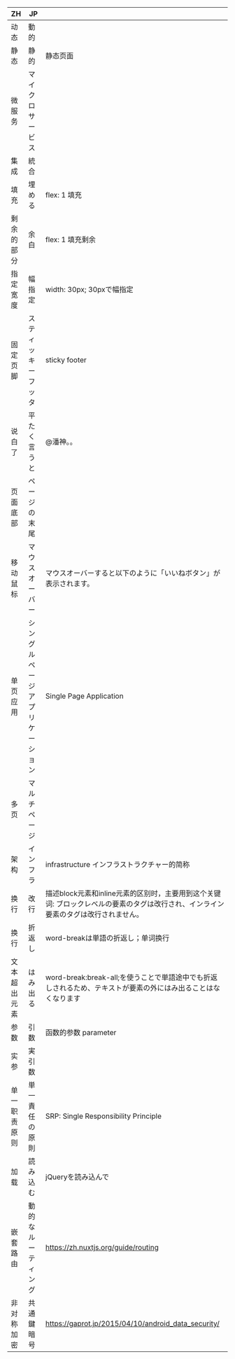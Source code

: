 |  ZH   | JP  |   |
|  ----  | ----  | ----  |
| 动态  | 動的 |   |
| 静态  | 静的 | 静态页面  |
| 微服务  | マイクロサービス |   |
| 集成  | 統合 |   |
| 填充  | 埋める | flex: 1 填充 |
| 剩余的部分  | 余白 | flex: 1 填充剩余 |
| 指定宽度  | 幅指定 | width: 30px; 30pxで幅指定 |
| 固定页脚  | スティッキーフッタ | sticky footer |
| 说白了  | 平たく言うと | @潘神。。 |
| 页面底部  | ページの末尾 |   |
| 移动鼠标  | マウスオーバー | マウスオーバーすると以下のように「いいねボタン」が表示されます。  |
| 单页应用  | シングルページアプリケーション | Single Page Application |
| 多页  | マルチページ |  |
| 架构  | インフラ |  infrastructure インフラストラクチャー的简称|
| 换行  | 改行 |  描述block元素和inline元素的区别时，主要用到这个关键词: ブロックレベルの要素のタグは改行され、インライン要素のタグは改行されません。|
| 换行  | 折返し | word-breakは単語の折返し；单词换行 |
| 文本超出元素  | はみ出る | word-break:break-all;を使うことで単語途中でも折返しされるため、テキストが要素の外にはみ出ることはなくなります|
| 参数  | 引数 | 函数的参数 parameter|
| 实参  | 実引数 | |
| 单一职责原则  | 単一責任の原則 | SRP: Single Responsibility Principle|
| 加载  | 読み込む | jQueryを読み込んで|
| 嵌套路由  | 動的なルーティング | https://zh.nuxtjs.org/guide/routing|
| 非对称加密  | 共通鍵暗号 | https://gaprot.jp/2015/04/10/android_data_security/|


